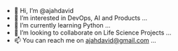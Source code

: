- 👋 Hi, I’m @ajahdavid
- 👀 I’m interested in DevOps, AI and Products ...
- 🌱 I’m currently learning Python ...
- 💞️ I’m looking to collaborate on Life Science Projects ...
- 📫 You can reach me on ajahdavid@gmail.com  ...

<!---
ajahdavid/ajahdavid is a ✨ special ✨ repository because its `README.md` (this file) appears on your GitHub profile.
You can click the Preview link to take a look at your changes.
--->
